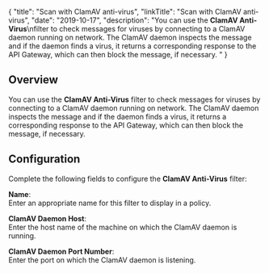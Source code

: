 {
"title": "Scan with ClamAV anti-virus",
"linkTitle": "Scan with ClamAV anti-virus",
"date": "2019-10-17",
"description": "You can use the **ClamAV Anti-Virus**\\nfilter to check messages for viruses by connecting to a ClamAV daemon running on network. The ClamAV daemon inspects the message and if the daemon finds a virus, it returns a corresponding response to the API Gateway, which can then block the message, if necessary. "
}
﻿
<div id="p_connector_clam_over">

Overview
--------

You can use the **ClamAV Anti-Virus**
filter to check messages for viruses by connecting to a ClamAV daemon running on network. The ClamAV daemon inspects the message and if the daemon finds a virus, it returns a corresponding response to the API Gateway, which can then block the message, if necessary.

</div>

<div id="p_connector_clam_conf">

Configuration
-------------

Complete the following fields to configure the **ClamAV Anti-Virus**
filter:

**Name**:\
Enter an appropriate name for this filter to display in a policy.

**ClamAV Daemon Host**:\
Enter the host name of the machine on which the ClamAV daemon is running.

**ClamAV Daemon Port Number**:\
Enter the port on which the ClamAV daemon is listening.

</div>
